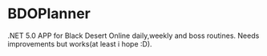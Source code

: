 # BDOPlanner
.NET 5.0 APP for Black Desert Online daily,weekly and boss routines. Needs improvements but works(at least i hope :D).

